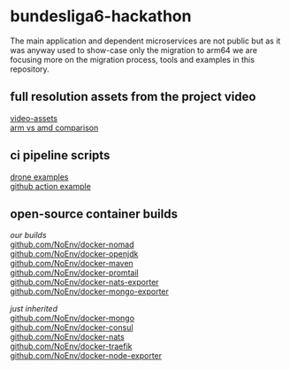 # bundesliga6-hackathon
The main application and dependent microservices are not public but as it was anyway used to show-case only the migration to arm64 we are focusing more on the migration process, tools and examples in this repository.

## full resolution assets from the project video
[video-assets](https://github.com/NoEnv/bundesliga6-hackathon/tree/main/video-assets)  
[arm vs amd comparison](https://github.com/NoEnv/bundesliga6-hackathon/blob/main/video-assets/comparison.pdf)  

## ci pipeline scripts
[drone examples](https://github.com/NoEnv/bundesliga6-hackathon/tree/main/ci-examples)  
[github action example](https://github.com/NoEnv/docker-nomad/blob/main/.github/workflows/build.yml)  

## open-source container builds
_our builds_  
[github.com/NoEnv/docker-nomad](https://github.com/NoEnv/docker-nomad)  
[github.com/NoEnv/docker-openjdk](https://github.com/NoEnv/docker-openjdk)  
[github.com/NoEnv/docker-maven](https://github.com/NoEnv/docker-maven)  
[github.com/NoEnv/docker-promtail](https://github.com/NoEnv/docker-promtail)  
[github.com/NoEnv/docker-nats-exporter](https://github.com/NoEnv/docker-nats-exporter)  
[github.com/NoEnv/docker-mongo-exporter](https://github.com/NoEnv/docker-mongo-exporter)  

_just inherited_  
[github.com/NoEnv/docker-mongo](https://github.com/NoEnv/docker-mongo)  
[github.com/NoEnv/docker-consul](https://github.com/NoEnv/docker-consul)  
[github.com/NoEnv/docker-nats](https://github.com/NoEnv/docker-nats)  
[github.com/NoEnv/docker-traefik](https://github.com/NoEnv/docker-traefik)  
[github.com/NoEnv/docker-node-exporter](https://github.com/NoEnv/docker-node-exporter)  
